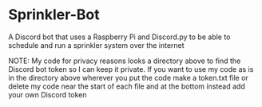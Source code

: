# Sprinkler-Bot
A Discord bot that uses a Raspberry Pi and Discord.py to be able to schedule and run a sprinkler system over the internet

NOTE: My code for privacy reasons looks a directory above to find the Discord bot token so I can keep it private. If you want to use my code as is in the directory above wherever you put the code make a token.txt file or delete my code near the start of each file and at the bottom instead add your own Discord token

